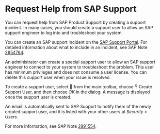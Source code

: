 <!-- loio831a97714dfe4301918afece5a3b380b -->

<link rel="stylesheet" type="text/css" href="css/sap-icons.css"/>

# Request Help from SAP Support

You can request help from SAP Product Support by creating a support incident. In many cases, you should create a support user to allow an SAP support engineer to log into and troubleshoot your system.

You can create an SAP support incident on the [SAP Support Portal](https://support.sap.com/). For detailed information about what to include in an incident, see SAP Note [2854764](https://launchpad.support.sap.com/#/notes/2854764).

An administrator can create a special support user to allow an SAP support engineer to connect to your system to troubleshoot the problem. This user has minimum privileges and does not consume a user license. You can delete this support user when your issue is resolved.

To create a support user, select <span class="SAP-icons"></span> from the main toolbar, choose <span class="SAP-icons"></span> Create Support User, and then choose *OK* in the dialog. A message is displayed once the support user is created.

An email is automatically sent to SAP Support to notify them of the newly created support user, and it is listed with your other users at *Security* \> *Users*.

For more information, see SAP Note [2891554](https://launchpad.support.sap.com/#/notes/2891554).


